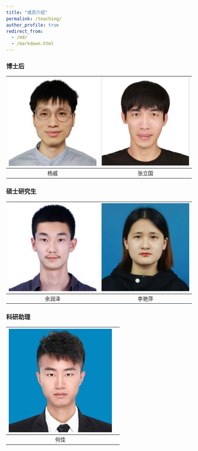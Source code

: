 ```yaml
---
title: "成员介绍"
permalink: /teaching/
author_profile: true
redirect_from: 
  - /md/
  - /markdown.html
---
```



### 博士后
| ![yw.jpg](/images/yw.jpg)  |  ![zlg.jpg](/images/zlg.jpg)  |
| :-------: | :-------: |
|  杨威         |  张立国    |  

### 硕士研究生
|  ![yrz](/images/yrz.jpg)   |  ![lyp.jpg](/images/lyp.jpg)  |
| :-------: | :-------: |
| 余润泽 |  李艳萍    |  

### 科研助理

| ![hj.jpg](/images/hj.jpg) |    | 
| :-------: | :-------: |
| 何佳      |           |

